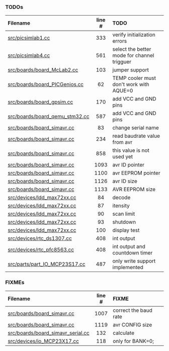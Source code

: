 ### TODOs
| Filename | line # | TODO
|:------|:------:|:------
| [src/picsimlab1.cc](src/picsimlab1.cc#L333) | 333 | verify initialization errors
| [src/picsimlab4.cc](src/picsimlab4.cc#L561) | 561 | select the better mode for channel trigguer
| [src/boards/board_McLab2.cc](src/boards/board_McLab2.cc#L103) | 103 | jumper support
| [src/boards/board_PICGenios.cc](src/boards/board_PICGenios.cc#L62) | 62 | TEMP cooler must don't work with AQUE=0
| [src/boards/board_gpsim.cc](src/boards/board_gpsim.cc#L170) | 170 | add VCC and GND pins
| [src/boards/board_qemu_stm32.cc](src/boards/board_qemu_stm32.cc#L587) | 587 | add VCC and GND pins
| [src/boards/board_simavr.cc](src/boards/board_simavr.cc#L83) | 83 | change serial name
| [src/boards/board_simavr.cc](src/boards/board_simavr.cc#L234) | 234 | read baudrate value from avr
| [src/boards/board_simavr.cc](src/boards/board_simavr.cc#L858) | 858 | this value is not used yet
| [src/boards/board_simavr.cc](src/boards/board_simavr.cc#L1093) | 1093 | avr ID pointer
| [src/boards/board_simavr.cc](src/boards/board_simavr.cc#L1100) | 1100 | avr EEPROM pointer
| [src/boards/board_simavr.cc](src/boards/board_simavr.cc#L1126) | 1126 | avr ID size
| [src/boards/board_simavr.cc](src/boards/board_simavr.cc#L1133) | 1133 | AVR EEPROM size
| [src/devices/ldd_max72xx.cc](src/devices/ldd_max72xx.cc#L84) | 84 | decode
| [src/devices/ldd_max72xx.cc](src/devices/ldd_max72xx.cc#L87) | 87 | itensity
| [src/devices/ldd_max72xx.cc](src/devices/ldd_max72xx.cc#L90) | 90 | scan limit
| [src/devices/ldd_max72xx.cc](src/devices/ldd_max72xx.cc#L93) | 93 | shutdown
| [src/devices/ldd_max72xx.cc](src/devices/ldd_max72xx.cc#L100) | 100 | display test
| [src/devices/rtc_ds1307.cc](src/devices/rtc_ds1307.cc#L408) | 408 | int output
| [src/devices/rtc_pfc8563.cc](src/devices/rtc_pfc8563.cc#L408) | 408 | int output and countdown timer
| [src/parts/part_IO_MCP23S17.cc](src/parts/part_IO_MCP23S17.cc#L487) | 487 | only write support implemented

### FIXMEs
| Filename | line # | FIXME
|:------|:------:|:------
| [src/boards/board_simavr.cc](src/boards/board_simavr.cc#L1007) | 1007 | correct the baud rate
| [src/boards/board_simavr.cc](src/boards/board_simavr.cc#L1119) | 1119 | avr CONFIG size
| [src/boards/board_simavr_serial.cc](src/boards/board_simavr_serial.cc#L132) | 132 | calculate
| [src/devices/io_MCP23X17.cc](src/devices/io_MCP23X17.cc#L118) | 118 | only for BANK=0;
